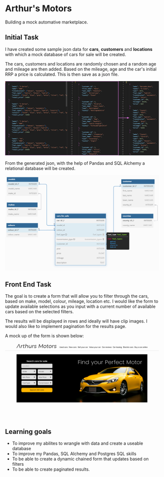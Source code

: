 # Arthur's Motors
Building a mock automative marketplace.

## Initial Task
I have created some sample json data for **cars**, **customers** and **locations** with which a mock database of cars for sale will be created.

The cars, customers and locations are randomly chosen and a random age and mileage are then added. Based on the mileage, age and the car's initial RRP a price is calculated. This is then save as a json file.

![cars for sale json](images/readme/cars_for_sale_json.jpg)

From the generated json, with the help of Pandas and SQL Alchemy a relational database will be created.

![cars for sale entity relationship diagram](images/readme/cars-for-sale-ERD.png)

## Front End Task

The goal is to create a form that will allow you to filter through the cars, based on make, model, colour, mileage, location etc. I would like the form to update available selections as you input with a current number of available cars based on the selected filters.

The results will be displayed in rows and ideally will have clip images. I would also like to implement pagination for the results page.

A mock up of the form is shown below:
![mockup of car image with search form](images/readme/mock_up_search_form.jpg)

## Learning goals

- To improve my abilites to wrangle with data and create a useable database
- To improve my Pandas, SQL Alchemy and Postgres SQL skills
- To be able to create a dynamic chained form that updates based on filters
- To be able to create paginated results.
